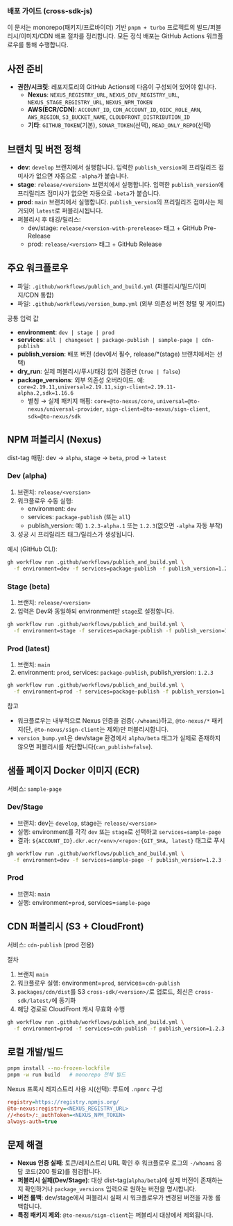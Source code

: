 ### 배포 가이드 (cross-sdk-js)

이 문서는 monorepo(패키지/프로바이더) 기반 `pnpm + turbo` 프로젝트의 빌드/퍼블리시/이미지/CDN 배포 절차를 정리합니다. 모든 정식 배포는 GitHub Actions 워크플로우를 통해 수행합니다.


## 사전 준비
- **권한/시크릿**: 레포지토리의 GitHub Actions에 다음이 구성되어 있어야 합니다.
  - **Nexus**: `NEXUS_REGISTRY_URL`, `NEXUS_DEV_REGISTRY_URL`, `NEXUS_STAGE_REGISTRY_URL`, `NEXUS_NPM_TOKEN`
  - **AWS(ECR/CDN)**: `ACCOUNT_ID`, `CDN_ACCOUNT_ID`, `OIDC_ROLE_ARN`, `AWS_REGION`, `S3_BUCKET_NAME`, `CLOUDFRONT_DISTRIBUTION_ID`
  - **기타**: `GITHUB_TOKEN`(기본), `SONAR_TOKEN`(선택), `READ_ONLY_REPO`(선택)


## 브랜치 및 버전 정책
- **dev**: `develop` 브랜치에서 실행합니다. 입력한 `publish_version`에 프리릴리즈 접미사가 없으면 자동으로 `-alpha`가 붙습니다.
- **stage**: `release/<version>` 브랜치에서 실행합니다. 입력한 `publish_version`에 프리릴리즈 접미사가 없으면 자동으로 `-beta`가 붙습니다.
- **prod**: `main` 브랜치에서 실행합니다. `publish_version`의 프리릴리즈 접미사는 제거되어 `latest`로 퍼블리시됩니다.
- 퍼블리시 후 태깅/릴리스:
  - dev/stage: `release/<version-with-prerelease>` 태그 + GitHub Pre-Release
  - prod: `release/<version>` 태그 + GitHub Release


## 주요 워크플로우
- 파일: `.github/workflows/publich_and_build.yml` (퍼블리시/빌드/이미지/CDN 통합)
- 파일: `.github/workflows/version_bump.yml` (외부 의존성 버전 정렬 및 게이트)

공통 입력 값
- **environment**: `dev | stage | prod`
- **services**: `all | changeset | package-publish | sample-page | cdn-publish`
- **publish_version**: 배포 버전 (dev에서 필수, release/*(stage) 브랜치에서는 선택)
- **dry_run**: 실제 퍼블리시/푸시/태깅 없이 검증만 (`true | false`)
- **package_versions**: 외부 의존성 오버라이드. 예: `core=2.19.11,universal=2.19.11,sign-client=2.19.11-alpha.2,sdk=1.16.6`
  - 별칭 → 실제 패키지 매핑: `core=@to-nexus/core`, `universal=@to-nexus/universal-provider`, `sign-client=@to-nexus/sign-client`, `sdk=@to-nexus/sdk`


## NPM 퍼블리시 (Nexus)
dist-tag 매핑: dev → `alpha`, stage → `beta`, prod → `latest`

### Dev (alpha)
1) 브랜치: `release/<version>`
2) 워크플로우 수동 실행:
   - environment: `dev`
   - services: `package-publish` (또는 `all`)
   - publish_version: 예) `1.2.3-alpha.1` 또는 `1.2.3`(없으면 `-alpha` 자동 부착)
3) 성공 시 프리릴리즈 태그/릴리스가 생성됩니다.

예시 (GitHub CLI):
```bash
gh workflow run .github/workflows/publich_and_build.yml \
  -f environment=dev -f services=package-publish -f publish_version=1.2.3 -f dry_run=false
```

### Stage (beta)
1) 브랜치: `release/<version>`
2) 입력은 Dev와 동일하되 environment만 `stage`로 설정합니다.

```bash
gh workflow run .github/workflows/publich_and_build.yml \
  -f environment=stage -f services=package-publish -f publish_version=1.2.3 -f dry_run=false
```

### Prod (latest)
1) 브랜치: `main`
2) environment: `prod`, services: `package-publish`, publish_version: `1.2.3`

```bash
gh workflow run .github/workflows/publich_and_build.yml \
  -f environment=prod -f services=package-publish -f publish_version=1.2.3 -f dry_run=false
```

참고
- 워크플로우는 내부적으로 Nexus 인증을 검증(`-/whoami`)하고, `@to-nexus/*` 패키지(단, `@to-nexus/sign-client`는 제외)만 퍼블리시합니다.
- `version_bump.yml`은 dev/stage 환경에서 `alpha/beta` 태그가 실제로 존재하지 않으면 퍼블리시를 차단합니다(`can_publish=false`).


## 샘플 페이지 Docker 이미지 (ECR)
서비스: `sample-page`

### Dev/Stage
- 브랜치: dev는 `develop`, stage는 `release/<version>`
- 실행: environment를 각각 `dev` 또는 `stage`로 선택하고 `services=sample-page`
- 결과: `${ACCOUNT_ID}.dkr.ecr/<env>/<repo>:{GIT_SHA, latest}` 태그로 푸시

```bash
gh workflow run .github/workflows/publich_and_build.yml \
  -f environment=dev -f services=sample-page -f publish_version=1.2.3 -f dry_run=false
```

### Prod
- 브랜치: `main`
- 실행: environment=`prod`, services=`sample-page`


## CDN 퍼블리시 (S3 + CloudFront)
서비스: `cdn-publish` (prod 전용)

절차
1) 브랜치 `main`
2) 워크플로우 실행: environment=`prod`, services=`cdn-publish`
3) `packages/cdn/dist`를 S3 `cross-sdk/<version>/`로 업로드, 최신은 `cross-sdk/latest/`에 동기화
4) 해당 경로로 CloudFront 캐시 무효화 수행

```bash
gh workflow run .github/workflows/publich_and_build.yml \
  -f environment=prod -f services=cdn-publish -f publish_version=1.2.3 -f dry_run=false
```


## 로컬 개발/빌드
```bash
pnpm install --no-frozen-lockfile
pnpm -w run build   # monorepo 전체 빌드
```

Nexus 프록시 레지스트리 사용 시(선택): 루트에 `.npmrc` 구성
```ini
registry=https://registry.npmjs.org/
@to-nexus:registry=<NEXUS_REGISTRY_URL>
//<host>/:_authToken=<NEXUS_NPM_TOKEN>
always-auth=true
```


## 문제 해결
- **Nexus 인증 실패**: 토큰/레지스트리 URL 확인 후 워크플로우 로그의 `-/whoami` 응답 코드(200 필요)를 점검합니다.
- **퍼블리시 실패(Dev/Stage)**: 대상 dist-tag(`alpha/beta`)에 실제 버전이 존재하는지 확인하거나 `package_versions` 입력으로 원하는 버전을 명시합니다.
- **버전 롤백**: dev/stage에서 퍼블리시 실패 시 워크플로우가 변경된 버전을 자동 롤백합니다.
- **특정 패키지 제외**: `@to-nexus/sign-client`는 퍼블리시 대상에서 제외됩니다.


